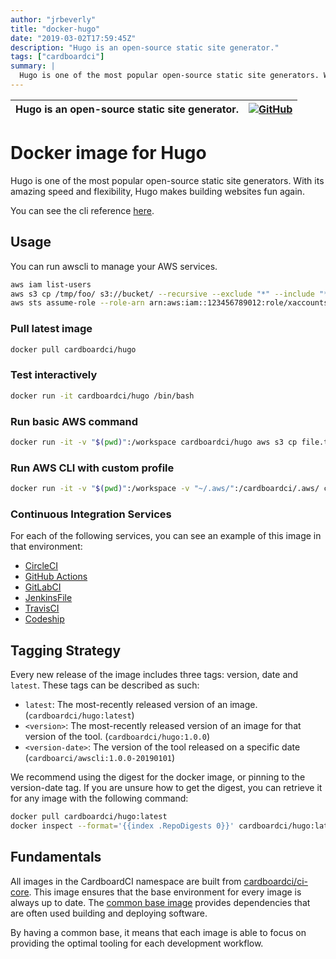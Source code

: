 ```yaml
---
author: "jrbeverly"
title: "docker-hugo"
date: "2019-03-02T17:59:45Z"
description: "Hugo is an open-source static site generator."
tags: ["cardboardci"]
summary: |
  Hugo is one of the most popular open-source static site generators. With its amazing speed and flexibility, Hugo makes building websites fun again. You can see the cli reference [here](https://github.com/gohugoio/hugo/).
---
```


| Hugo is an open-source static site generator. | [![GitHub](https://img.shields.io/badge/GitHub-%23121011.svg?logo=github&logoColor=white)](https://github.com/cardboardci/docker-hugo) |
| :-------- | -------: |


# Docker image for Hugo

Hugo is one of the most popular open-source static site generators. With its amazing speed and flexibility, Hugo makes building websites fun again.

You can see the cli reference [here](https://github.com/gohugoio/hugo/).

## Usage

You can run awscli to manage your AWS services.

```bash
aws iam list-users
aws s3 cp /tmp/foo/ s3://bucket/ --recursive --exclude "*" --include "*.jpg"
aws sts assume-role --role-arn arn:aws:iam::123456789012:role/xaccounts3access --role-session-name s3-access-example
```

### Pull latest image

```bash
docker pull cardboardci/hugo
```

### Test interactively

```bash
docker run -it cardboardci/hugo /bin/bash
```

### Run basic AWS command

```bash
docker run -it -v "$(pwd)":/workspace cardboardci/hugo aws s3 cp file.txt s3://bucket/file.txt
```

### Run AWS CLI with custom profile

```bash
docker run -it -v "$(pwd)":/workspace -v "~/.aws/":/cardboardci/.aws/ cardboardci/hugo aws s3 cp file.txt s3://bucket/file.txt
```

### Continuous Integration Services

For each of the following services, you can see an example of this image in that environment:

* [CircleCI](usages/circleci)
* [GitHub Actions](usages/github)
* [GitLabCI](usages/gitlabci)
* [JenkinsFile](usages/jenkins)
* [TravisCI](usages/travisci)
* [Codeship](usages/codeship)

## Tagging Strategy

Every new release of the image includes three tags: version, date and `latest`. These tags can be described as such:

* `latest`: The most-recently released version of an image. (`cardboardci/hugo:latest`)
* `<version>`: The most-recently released version of an image for that version of the tool. (`cardboardci/hugo:1.0.0`)
* `<version-date>`: The version of the tool released on a specific date (`cardboarci/awscli:1.0.0-20190101`)

We recommend using the digest for the docker image, or pinning to the version-date tag. If you are unsure how to get the digest, you can retrieve it for any image with the following command:

```bash
docker pull cardboardci/hugo:latest
docker inspect --format='{{index .RepoDigests 0}}' cardboardci/hugo:latest
```

## Fundamentals

All images in the CardboardCI namespace are built from [cardboardci/ci-core](https://hub.docker.com/r/cardboardci/ci-core). This image ensures that the base environment for every image is always up to date. The [common base image](https://cardboardci.jrbeverly.dev/core/) provides dependencies that are often used building and deploying software.

By having a common base, it means that each image is able to focus on providing the optimal tooling for each development workflow.
